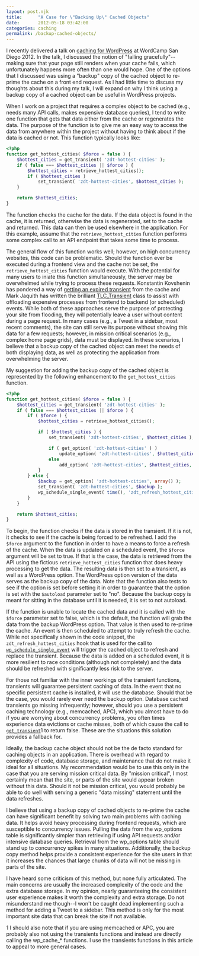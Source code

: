 ```yaml
---
layout: post.njk
title:      "A Case for \"Backing Up\" Cached Objects"
date:       2012-05-18 03:42:00
categories: caching
permalink: /backup-cached-objects/
---
```


I recently delivered a talk on [caching for WordPress](http://tollmanz.github.com/caching-for-coders/ "Caching for Coders") at WordCamp San Diego 2012. In the talk, I discussed the notion of "failing gracefully"--making sure that your page still renders when your cache fails, which unfortunately happens more often than one would hope. One of the options that I discussed was using a "backup" copy of the cached object to re-prime the cache on a front end request. As I had little time to discuss my thoughts about this during my talk, I will expand on why I think using a backup copy of a cached object can be useful in WordPress projects.

When I work on a project that requires a complex object to be cached (e.g., needs many API calls, makes expensive database queries), I tend to write one function that gets that data either from the cache or regenerates the data. The purpose of the function is to give me an easy way to access the data from anywhere within the project without having to think about if the data is cached or not. This function typically looks like:

```php
<?php
function get_hottest_cities( $force = false ) {
	$hottest_cities = get_transient( 'zdt-hottest-cities' );
	if ( false === $hottest_cities || $force ) {
		$hottest_cities = retrieve_hottest_cities();
		if ( $hottest_cities )
			set_transient( 'zdt-hottest-cities', $hottest_cities );
	}

	return $hottest_cities;
}
```

The function checks the cache for the data. If the data object is found in the cache, it is returned, otherwise the data is regenerated, set to the cache and returned. This data can then be used elsewhere in the application. For this example, assume that the `retrieve_hottest_cities` function performs some complex call to an API endpoint that takes some time to process.

The general flow of this function works well; however, on high concurrency websites, this code can be problematic. Should the function ever be executed during a frontend view and the cache not be set, the `retrieve_hottest_cities` function would execute. With the potential for many users to iniate this function simultaneously, the server may be overwhelmed while trying to process these requests. Konstantin Kovshenin has pondered a way of [getting an expired transient](http://kovshenin.com/2012/get-an-expired-transient-in-wordpress-good-idea-or-crazy-talk/ "Get an Expired Transient in WordPress: Good Idea or Crazy Talk?") from the cache and Mark Jaquith has written the brilliant [TLC_Transient](https://github.com/markjaquith/WP-TLC-Transients "TLC Transient GitHub Repository") class to assist with offloading expensive processes from frontend to backend (or scheduled) events. While both of these approaches serve the purpose of protecting your site from flooding, they will potentially leave a user without content during a page request. In many cases (e.g., a Tweet in a sidebar, most recent comments), the site can still serve its purpose without showing this data for a few requests; however, in mission critical scenarios (e.g., complex home page grids), data must be displayed. In these scenarios, I believe that a backup copy of the cached object can meet the needs of both displaying data, as well as protecting the application from overwhelming the server.

My suggestion for adding the backup copy of the cached object is represented by the following enhancement to the `get_hottest_cities` function.

```php
<?php
function get_hottest_cities( $force = false ) {
	$hottest_cities = get_transient( 'zdt-hottest-cities' );
	if ( false === $hottest_cities || $force ) {
		if ( $force ) {
			$hottest_cities = retrieve_hottest_cities();

			if ( $hottest_cities ) {
				set_transient( 'zdt-hottest-cities', $hottest_cities );

				if ( get_option( 'zdt-hottest-cities' ) )
					update_option( 'zdt-hottest-cities', $hottest_cities );
				else
					add_option( 'zdt-hottest-cities', $hottest_cities, '', 'no' );
			}
		} else {
			$backup = get_option( 'zdt-hottest-cities', array() );
			set_transient( 'zdt-hottest-cities', $backup );
			wp_schedule_single_event( time(), 'zdt_refresh_hottest_cities' );
		}
	}

	return $hottest_cities;
}
```

To begin, the function checks if the data is stored in the transient. If it is not, it checks to see if the cache is being forced to be refreshed. I add the `$force` argument to the function in order to have a means to force a refresh of the cache. When the data is updated on a scheduled event, the `$force` argument will be set to true. If that is the case, the data is retrieved from the API using the fictious `retrieve_hottest_cities` function that does heavy processing to get the data. The resulting data is then set to a transient, as well as a WordPress option. The WordPress option version of the data serves as the backup copy of the data. Note that the function also tests to see if the option is set before setting it in order to guarantee that the option is set with the `$autoload` parameter set to "no". Because the backup copy is meant for sitting in the database until it is needed, it is set to not autoload.

If the function is unable to locate the cached data and it is called with the `$force` parameter set to false, which is the default, the function will grab the data from the backup WordPress option. That value is then used to re-prime the cache. An event is then scheduled to attempt to truly refresh the cache. While not specifically shown in the code snippet, the `zdt_refresh_hottest_cities` hook that is used for the call to [`wp_schedule_single_event`](http://codex.wordpress.org/Function_Reference/wp_schedule_single_event "Function Reference/wp schedule single event") will trigger the cached object to refresh and replace the transient. Because the data is added on a scheduled event, it is more resilient to race conditions (although not completely) and the data should be refreshed with significantly less risk to the server.

For those not familiar with the inner workings of the transient functions, transients will guarantee persistent caching of data. In the event that no specific persistent cache is installed, it will use the database. Should that be the case, you would rarely ever need the backup option. Database cached transients go missing infrequently; however, should you use a persistent caching technology (e.g., memcached, APC), which you almost have to do if you are worrying about concurrency problems, you often times experience data evictions or cache misses, both of which cause the call to [`get_transient`](http://codex.wordpress.org/Function_Reference/get_transient "Function Reference/get transient")<span class="footnote-article-number">1</span> to return false. These are the situations this solution provides a fallback for.

Ideally, the backup cache object should not be the de facto standard for caching objects in an application. There is overhead with regard to complexity of code, database storage, and maintenance that do not make it ideal for all situations. My recommendation would be to use this only in the case that you are serving mission critical data. By "mission critical", I most certainly mean that the site, or parts of the site would appear broken without this data. Should it not be mission critical, you would probably be able to do well with serving a generic "data missing" statement until the data refreshes.

I believe that using a backup copy of cached objects to re-prime the cache can have significant benefit by solving two main problems with caching data. It helps avoid heavy processing during frontend requests, which are susceptible to concurrency issues. Pulling the data from the wp_options table is significantly simpler than retrieving if using API requests and/or intensive database queries. Retrieval from the wp_options table should stand up to concurrency spikes in many situations. Additionally, the backup copy method helps provide a consistent experience for the site users in that it increases the chances that large chunks of data will not be missing in parts of the site.

I have heard some criticism of this method, but none fully articulated. The main concerns are usually the increased complexity of the code and the extra database storage. In my opinion, nearly guaranteeing the consistent user experience makes it worth the complexity and extra storage. Do not misunderstand me though--I won't be caught dead implementing such a method for adding a Tweet to a sidebar. This method is only for the most important site data that can break the site if not available.

<p class="footnote"><span class="footnote-footer-number">1</span> I should also note that if you are using memcached or APC, you are probably also not using the transients functions and instead are directly calling the wp_cache_* functions. I use the transients functions in this article to appeal to more general cases.</p>
